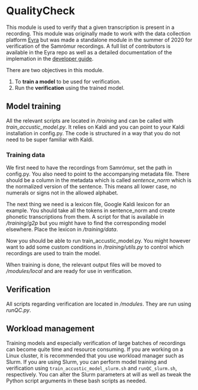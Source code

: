 # QualityCheck
This module is used to verify that a given transcription is present in a recording. This module was originally made to work with the data collection platform [Eyra](https://github.com/cadia-lvl/Eyra) but was made a standalone module in the summer of 2020 for verification of the Samrómur recordings. A full list of contributors is available in the Eyra repo as well as a detailed documentation of the implemation in the [developer guide](https://github.com/cadia-lvl/Eyra/blob/master/DEVELOPER.md).


There are two objectives in this module. 
1) To **train a model** to be used for verification.
2) Run the **verification** using the trained model. 

## Model training
All the relevant scripts are located in */training* and can be called with *train_accustic_model.py*. It relies on Kaldi and you can point to your Kaldi installation in config.py. The code is structured in a way that you do not need to be super familiar with Kaldi. 

### Training data
We first need to have the recordings from Samrómur, set the path in config.py. You also need to point to the accompanying metadata file. There should be a column in the metadata which is called *sentence_norm* which is the normalized version of the sentence. This means all lower case, no numerals or signs not in the allowed alphabet.  

The next thing we need is a lexicon file, Google Kaldi lexicon for an example. You should take all the tokens in sentence_norm and create phonetic transcriptions from them. A script for that is available in */training/g2p* but you might have to find the corresponding model elsewhere. Place the lexicon in */training/data*. 

Now you should be able to run train_accustic_model.py. You might however want to add some custom conditions in */training/utils.py* to control which recordings are used to train the model.

When training is done, the relevant output files will be moved to */modules/local* and are ready for use in verification.

## Verification
All scripts regarding verification are located in */modules*. They are run using *runQC.py*. 

## Workload management
Training models and especially verification of large batches of recordings can become quite time and resource consuming. If you are working on a Linux cluster, it is recommended that you use workload manager such as Slurm. If you are using Slurm, you can perform model training and verification using `train_accustic_model_slurm.sh` and `runQC_slurm.sh`, respectively. You can alter the Slurm parameters at will as well as tweak the Python script arguments in these bash scripts as needed.
